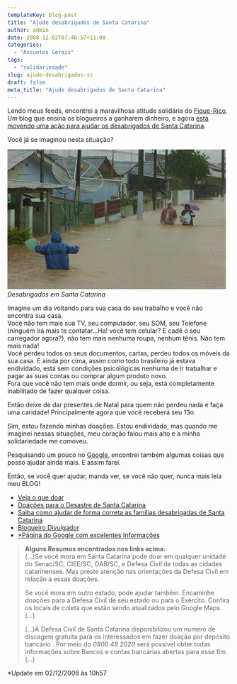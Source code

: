 ```yaml
---
templateKey: blog-post
title: "Ajude desabrigados de Santa Catarina"
author: admin
date: 2008-12-02T07:46:57+11:00
categories:
  - "Assuntos Gerais"
tags:
  - "solidariedade"
slug: ajude-desabrigados-sc
draft: false
meta_title: "Ajude desabrigados de Santa Catarina"
---
```


Lendo meus feeds, encontrei a maravilhosa atitude solidária do [Fique-Rico](http://www.fique-rico.com/ "Blog sobre como ganhar Dinheiro sendo blogueiro").<br>
Um blog que ensina os blogueiros a ganharem dinheiro, e agora [está movendo uma ação para ajudar os desabrigados de Santa Catarina](http://www.fique-rico.com/2008/12/01/o-seu-comentario-vale-010eur-para-as-vitimas-das-enchentes-de-santa-catarina-brasil/ "Ajude Santa Catarina postando um comentário").

Você já se imaginou nesta situação?

![Desabrigados em Santa Catarina](./129_2319-floripachuva.jpg "Desabrigados em Santa Catarina")
_Desabrigados em Santa Catarina_


Imagine um dia voltando para sua casa do seu trabalho e você não encontra sua casa.<br>
Você não tem mais sua TV, seu computador, seu SOM, seu Telefone (ninguém irá mais te contatar...Ha! você tem celular? E cadê o seu carregador agora?), não tem mais nenhuma roupa, nenhum tênis. Não tem mais nada!<br>
Você perdeu todos os seus documentos, cartas, perdeu todos os móveis da sua casa. E ainda por cima, assim como todo brasileiro já estava endividado, está sem condições psicológicas nenhuma de ir trabalhar e pagar as suas contas ou comprar algum produto novo.<br>
Fora que você não tem mais onde dormir, ou seja, está completamente inabilitado de fazer qualquer coisa.

Então deixe de dar presentes de Natal para quem não perdeu nada e faça uma caridade! Principalmente agora que você receberá seu 13o.

Sim, estou fazendo minhas doações. Estou endividado, mas quando me imaginei nessas situações, meu coração falou mais alto e a minha solidariedade me comoveu.

Pesquisando um pouco no [Google](http://www.google.com/search?q=como+ajudar+desabrigados+santa+catarina "Busca no Google para ajudar desabrigados em Santa Catarina"), encontrei também algumas coisas que posso ajudar ainda mais. E assim farei.

Então, se você quer ajudar, manda ver, se você não quer, nunca mais leia meu BLOG!

*   [Veja o que doar](http://www.desastre.sc.gov.br/index.php?option=com_content&view=article&id=9:o-que-doar-alimentos&catid=13:doacoes&Itemid=2 "Veja o que doar")
*   [Doações para o Desastre de Santa Catarina](http://www.desastre.sc.gov.br/index.php?option=com_content&view=category&id=13&Itemid=2 "Informações para quem quer doar")
*   [Saiba como ajudar de forma correta as famílias desabrigadas de Santa Catarina](http://www.voluntariosonline.org.br/pt-br/eventos/visualizar/121 "Ajude Santa Catarina")
*   [Blogueiro Divulgador
    ](http://voluntariosonline.org.br/pt-br/oportunidades/visualizar/280 "Blogueiro, ajude Santa Catarina")
*   [\*Página do Google com excelentes Informações](http://www.google.com/intl/pt-BR/chuvas-nov08.html "Página do Google com excelentes Informações")

> **Alguns Resumos encontrados nos links acima:**<br>
> (...)Se você mora em Santa Catarina pode doar em qualquer unidade do Senac/SC, CIEE/SC, OAB/SC, e Defesa Civil de todas as cidades catarinenses. Mas preste atenção nas orientações da Defesa Civil em relação a essas doações.
>
> Se você mora em outro estado, pode ajudar também. Encaminhe doações para a Defesa Civil de seu estado ou para o Exército. Confira os locais de coleta que estão sendo atualizados pelo Google Maps. (...)
>
> (...)A Defesa Civil de Santa Catarina disponibilizou um número de discagem gratuita para os interessados em fazer doação por depósito bancário . Por meio do _0800 48 2020_ será possível obter todas informações sobre Bancos e contas bancárias abertas para esse fim.(...)

\*Update em 02/12/2008 às 10h57

